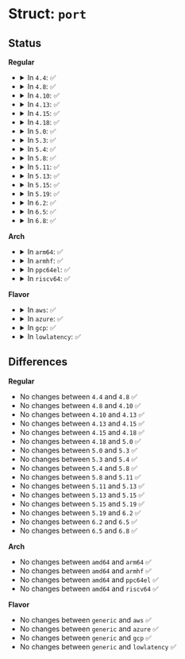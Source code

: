 # Struct: <code>port</code>

## Status
<b>Regular</b>
<ul>
<li>
<details>
<summary>In <code>4.4</code>: ✅</summary>

```c
struct port {
    struct list_head list;
    struct ports_device *portdev;
    struct port_buffer *inbuf;
    spinlock_t inbuf_lock;
    spinlock_t outvq_lock;
    struct virtqueue *in_vq;
    struct virtqueue *out_vq;
    struct dentry *debugfs_file;
    struct port_stats stats;
    struct console cons;
    struct cdev *cdev;
    struct device *dev;
    struct kref kref;
    wait_queue_head_t waitqueue;
    char *name;
    struct fasync_struct *async_queue;
    u32 id;
    bool outvq_full;
    bool host_connected;
    bool guest_connected;
};
```
</details>
</li>
<li>
<details>
<summary>In <code>4.8</code>: ✅</summary>

```c
struct port {
    struct list_head list;
    struct ports_device *portdev;
    struct port_buffer *inbuf;
    spinlock_t inbuf_lock;
    spinlock_t outvq_lock;
    struct virtqueue *in_vq;
    struct virtqueue *out_vq;
    struct dentry *debugfs_file;
    struct port_stats stats;
    struct console cons;
    struct cdev *cdev;
    struct device *dev;
    struct kref kref;
    wait_queue_head_t waitqueue;
    char *name;
    struct fasync_struct *async_queue;
    u32 id;
    bool outvq_full;
    bool host_connected;
    bool guest_connected;
};
```
</details>
</li>
<li>
<details>
<summary>In <code>4.10</code>: ✅</summary>

```c
struct port {
    struct list_head list;
    struct ports_device *portdev;
    struct port_buffer *inbuf;
    spinlock_t inbuf_lock;
    spinlock_t outvq_lock;
    struct virtqueue *in_vq;
    struct virtqueue *out_vq;
    struct dentry *debugfs_file;
    struct port_stats stats;
    struct console cons;
    struct cdev *cdev;
    struct device *dev;
    struct kref kref;
    wait_queue_head_t waitqueue;
    char *name;
    struct fasync_struct *async_queue;
    u32 id;
    bool outvq_full;
    bool host_connected;
    bool guest_connected;
};
```
</details>
</li>
<li>
<details>
<summary>In <code>4.13</code>: ✅</summary>

```c
struct port {
    struct list_head list;
    struct ports_device *portdev;
    struct port_buffer *inbuf;
    spinlock_t inbuf_lock;
    spinlock_t outvq_lock;
    struct virtqueue *in_vq;
    struct virtqueue *out_vq;
    struct dentry *debugfs_file;
    struct port_stats stats;
    struct console cons;
    struct cdev *cdev;
    struct device *dev;
    struct kref kref;
    wait_queue_head_t waitqueue;
    char *name;
    struct fasync_struct *async_queue;
    u32 id;
    bool outvq_full;
    bool host_connected;
    bool guest_connected;
};
```
</details>
</li>
<li>
<details>
<summary>In <code>4.15</code>: ✅</summary>

```c
struct port {
    struct list_head list;
    struct ports_device *portdev;
    struct port_buffer *inbuf;
    spinlock_t inbuf_lock;
    spinlock_t outvq_lock;
    struct virtqueue *in_vq;
    struct virtqueue *out_vq;
    struct dentry *debugfs_file;
    struct port_stats stats;
    struct console cons;
    struct cdev *cdev;
    struct device *dev;
    struct kref kref;
    wait_queue_head_t waitqueue;
    char *name;
    struct fasync_struct *async_queue;
    u32 id;
    bool outvq_full;
    bool host_connected;
    bool guest_connected;
};
```
</details>
</li>
<li>
<details>
<summary>In <code>4.18</code>: ✅</summary>

```c
struct port {
    struct list_head list;
    struct ports_device *portdev;
    struct port_buffer *inbuf;
    spinlock_t inbuf_lock;
    spinlock_t outvq_lock;
    struct virtqueue *in_vq;
    struct virtqueue *out_vq;
    struct dentry *debugfs_file;
    struct port_stats stats;
    struct console cons;
    struct cdev *cdev;
    struct device *dev;
    struct kref kref;
    wait_queue_head_t waitqueue;
    char *name;
    struct fasync_struct *async_queue;
    u32 id;
    bool outvq_full;
    bool host_connected;
    bool guest_connected;
};
```
</details>
</li>
<li>
<details>
<summary>In <code>5.0</code>: ✅</summary>

```c
struct port {
    struct list_head list;
    struct ports_device *portdev;
    struct port_buffer *inbuf;
    spinlock_t inbuf_lock;
    spinlock_t outvq_lock;
    struct virtqueue *in_vq;
    struct virtqueue *out_vq;
    struct dentry *debugfs_file;
    struct port_stats stats;
    struct console cons;
    struct cdev *cdev;
    struct device *dev;
    struct kref kref;
    wait_queue_head_t waitqueue;
    char *name;
    struct fasync_struct *async_queue;
    u32 id;
    bool outvq_full;
    bool host_connected;
    bool guest_connected;
};
```
</details>
</li>
<li>
<details>
<summary>In <code>5.3</code>: ✅</summary>

```c
struct port {
    struct list_head list;
    struct ports_device *portdev;
    struct port_buffer *inbuf;
    spinlock_t inbuf_lock;
    spinlock_t outvq_lock;
    struct virtqueue *in_vq;
    struct virtqueue *out_vq;
    struct dentry *debugfs_file;
    struct port_stats stats;
    struct console cons;
    struct cdev *cdev;
    struct device *dev;
    struct kref kref;
    wait_queue_head_t waitqueue;
    char *name;
    struct fasync_struct *async_queue;
    u32 id;
    bool outvq_full;
    bool host_connected;
    bool guest_connected;
};
```
</details>
</li>
<li>
<details>
<summary>In <code>5.4</code>: ✅</summary>

```c
struct port {
    struct list_head list;
    struct ports_device *portdev;
    struct port_buffer *inbuf;
    spinlock_t inbuf_lock;
    spinlock_t outvq_lock;
    struct virtqueue *in_vq;
    struct virtqueue *out_vq;
    struct dentry *debugfs_file;
    struct port_stats stats;
    struct console cons;
    struct cdev *cdev;
    struct device *dev;
    struct kref kref;
    wait_queue_head_t waitqueue;
    char *name;
    struct fasync_struct *async_queue;
    u32 id;
    bool outvq_full;
    bool host_connected;
    bool guest_connected;
};
```
</details>
</li>
<li>
<details>
<summary>In <code>5.8</code>: ✅</summary>

```c
struct port {
    struct list_head list;
    struct ports_device *portdev;
    struct port_buffer *inbuf;
    spinlock_t inbuf_lock;
    spinlock_t outvq_lock;
    struct virtqueue *in_vq;
    struct virtqueue *out_vq;
    struct dentry *debugfs_file;
    struct port_stats stats;
    struct console cons;
    struct cdev *cdev;
    struct device *dev;
    struct kref kref;
    wait_queue_head_t waitqueue;
    char *name;
    struct fasync_struct *async_queue;
    u32 id;
    bool outvq_full;
    bool host_connected;
    bool guest_connected;
};
```
</details>
</li>
<li>
<details>
<summary>In <code>5.11</code>: ✅</summary>

```c
struct port {
    struct list_head list;
    struct ports_device *portdev;
    struct port_buffer *inbuf;
    spinlock_t inbuf_lock;
    spinlock_t outvq_lock;
    struct virtqueue *in_vq;
    struct virtqueue *out_vq;
    struct dentry *debugfs_file;
    struct port_stats stats;
    struct console cons;
    struct cdev *cdev;
    struct device *dev;
    struct kref kref;
    wait_queue_head_t waitqueue;
    char *name;
    struct fasync_struct *async_queue;
    u32 id;
    bool outvq_full;
    bool host_connected;
    bool guest_connected;
};
```
</details>
</li>
<li>
<details>
<summary>In <code>5.13</code>: ✅</summary>

```c
struct port {
    struct list_head list;
    struct ports_device *portdev;
    struct port_buffer *inbuf;
    spinlock_t inbuf_lock;
    spinlock_t outvq_lock;
    struct virtqueue *in_vq;
    struct virtqueue *out_vq;
    struct dentry *debugfs_file;
    struct port_stats stats;
    struct console cons;
    struct cdev *cdev;
    struct device *dev;
    struct kref kref;
    wait_queue_head_t waitqueue;
    char *name;
    struct fasync_struct *async_queue;
    u32 id;
    bool outvq_full;
    bool host_connected;
    bool guest_connected;
};
```
</details>
</li>
<li>
<details>
<summary>In <code>5.15</code>: ✅</summary>

```c
struct port {
    struct list_head list;
    struct ports_device *portdev;
    struct port_buffer *inbuf;
    spinlock_t inbuf_lock;
    spinlock_t outvq_lock;
    struct virtqueue *in_vq;
    struct virtqueue *out_vq;
    struct dentry *debugfs_file;
    struct port_stats stats;
    struct console cons;
    struct cdev *cdev;
    struct device *dev;
    struct kref kref;
    wait_queue_head_t waitqueue;
    char *name;
    struct fasync_struct *async_queue;
    u32 id;
    bool outvq_full;
    bool host_connected;
    bool guest_connected;
};
```
</details>
</li>
<li>
<details>
<summary>In <code>5.19</code>: ✅</summary>

```c
struct port {
    struct list_head list;
    struct ports_device *portdev;
    struct port_buffer *inbuf;
    spinlock_t inbuf_lock;
    spinlock_t outvq_lock;
    struct virtqueue *in_vq;
    struct virtqueue *out_vq;
    struct dentry *debugfs_file;
    struct port_stats stats;
    struct console cons;
    struct cdev *cdev;
    struct device *dev;
    struct kref kref;
    wait_queue_head_t waitqueue;
    char *name;
    struct fasync_struct *async_queue;
    u32 id;
    bool outvq_full;
    bool host_connected;
    bool guest_connected;
};
```
</details>
</li>
<li>
<details>
<summary>In <code>6.2</code>: ✅</summary>

```c
struct port {
    struct list_head list;
    struct ports_device *portdev;
    struct port_buffer *inbuf;
    spinlock_t inbuf_lock;
    spinlock_t outvq_lock;
    struct virtqueue *in_vq;
    struct virtqueue *out_vq;
    struct dentry *debugfs_file;
    struct port_stats stats;
    struct console cons;
    struct cdev *cdev;
    struct device *dev;
    struct kref kref;
    wait_queue_head_t waitqueue;
    char *name;
    struct fasync_struct *async_queue;
    u32 id;
    bool outvq_full;
    bool host_connected;
    bool guest_connected;
};
```
</details>
</li>
<li>
<details>
<summary>In <code>6.5</code>: ✅</summary>

```c
struct port {
    struct list_head list;
    struct ports_device *portdev;
    struct port_buffer *inbuf;
    spinlock_t inbuf_lock;
    spinlock_t outvq_lock;
    struct virtqueue *in_vq;
    struct virtqueue *out_vq;
    struct dentry *debugfs_file;
    struct port_stats stats;
    struct console cons;
    struct cdev *cdev;
    struct device *dev;
    struct kref kref;
    wait_queue_head_t waitqueue;
    char *name;
    struct fasync_struct *async_queue;
    u32 id;
    bool outvq_full;
    bool host_connected;
    bool guest_connected;
};
```
</details>
</li>
<li>
<details>
<summary>In <code>6.8</code>: ✅</summary>

```c
struct port {
    struct list_head list;
    struct ports_device *portdev;
    struct port_buffer *inbuf;
    spinlock_t inbuf_lock;
    spinlock_t outvq_lock;
    struct virtqueue *in_vq;
    struct virtqueue *out_vq;
    struct dentry *debugfs_file;
    struct port_stats stats;
    struct console cons;
    struct cdev *cdev;
    struct device *dev;
    struct kref kref;
    wait_queue_head_t waitqueue;
    char *name;
    struct fasync_struct *async_queue;
    u32 id;
    bool outvq_full;
    bool host_connected;
    bool guest_connected;
};
```
</details>
</li>
</ul>
<b>Arch</b>
<ul>
<li>
<details>
<summary>In <code>arm64</code>: ✅</summary>

```c
struct port {
    struct list_head list;
    struct ports_device *portdev;
    struct port_buffer *inbuf;
    spinlock_t inbuf_lock;
    spinlock_t outvq_lock;
    struct virtqueue *in_vq;
    struct virtqueue *out_vq;
    struct dentry *debugfs_file;
    struct port_stats stats;
    struct console cons;
    struct cdev *cdev;
    struct device *dev;
    struct kref kref;
    wait_queue_head_t waitqueue;
    char *name;
    struct fasync_struct *async_queue;
    u32 id;
    bool outvq_full;
    bool host_connected;
    bool guest_connected;
};
```
</details>
</li>
<li>
<details>
<summary>In <code>armhf</code>: ✅</summary>

```c
struct port {
    struct list_head list;
    struct ports_device *portdev;
    struct port_buffer *inbuf;
    spinlock_t inbuf_lock;
    spinlock_t outvq_lock;
    struct virtqueue *in_vq;
    struct virtqueue *out_vq;
    struct dentry *debugfs_file;
    struct port_stats stats;
    struct console cons;
    struct cdev *cdev;
    struct device *dev;
    struct kref kref;
    wait_queue_head_t waitqueue;
    char *name;
    struct fasync_struct *async_queue;
    u32 id;
    bool outvq_full;
    bool host_connected;
    bool guest_connected;
};
```
</details>
</li>
<li>
<details>
<summary>In <code>ppc64el</code>: ✅</summary>

```c
struct port {
    struct list_head list;
    struct ports_device *portdev;
    struct port_buffer *inbuf;
    spinlock_t inbuf_lock;
    spinlock_t outvq_lock;
    struct virtqueue *in_vq;
    struct virtqueue *out_vq;
    struct dentry *debugfs_file;
    struct port_stats stats;
    struct console cons;
    struct cdev *cdev;
    struct device *dev;
    struct kref kref;
    wait_queue_head_t waitqueue;
    char *name;
    struct fasync_struct *async_queue;
    u32 id;
    bool outvq_full;
    bool host_connected;
    bool guest_connected;
};
```
</details>
</li>
<li>
<details>
<summary>In <code>riscv64</code>: ✅</summary>

```c
struct port {
    struct list_head list;
    struct ports_device *portdev;
    struct port_buffer *inbuf;
    spinlock_t inbuf_lock;
    spinlock_t outvq_lock;
    struct virtqueue *in_vq;
    struct virtqueue *out_vq;
    struct dentry *debugfs_file;
    struct port_stats stats;
    struct console cons;
    struct cdev *cdev;
    struct device *dev;
    struct kref kref;
    wait_queue_head_t waitqueue;
    char *name;
    struct fasync_struct *async_queue;
    u32 id;
    bool outvq_full;
    bool host_connected;
    bool guest_connected;
};
```
</details>
</li>
</ul>
<b>Flavor</b>
<ul>
<li>
<details>
<summary>In <code>aws</code>: ✅</summary>

```c
struct port {
    struct list_head list;
    struct ports_device *portdev;
    struct port_buffer *inbuf;
    spinlock_t inbuf_lock;
    spinlock_t outvq_lock;
    struct virtqueue *in_vq;
    struct virtqueue *out_vq;
    struct dentry *debugfs_file;
    struct port_stats stats;
    struct console cons;
    struct cdev *cdev;
    struct device *dev;
    struct kref kref;
    wait_queue_head_t waitqueue;
    char *name;
    struct fasync_struct *async_queue;
    u32 id;
    bool outvq_full;
    bool host_connected;
    bool guest_connected;
};
```
</details>
</li>
<li>
<details>
<summary>In <code>azure</code>: ✅</summary>

```c
struct port {
    struct list_head list;
    struct ports_device *portdev;
    struct port_buffer *inbuf;
    spinlock_t inbuf_lock;
    spinlock_t outvq_lock;
    struct virtqueue *in_vq;
    struct virtqueue *out_vq;
    struct dentry *debugfs_file;
    struct port_stats stats;
    struct console cons;
    struct cdev *cdev;
    struct device *dev;
    struct kref kref;
    wait_queue_head_t waitqueue;
    char *name;
    struct fasync_struct *async_queue;
    u32 id;
    bool outvq_full;
    bool host_connected;
    bool guest_connected;
};
```
</details>
</li>
<li>
<details>
<summary>In <code>gcp</code>: ✅</summary>

```c
struct port {
    struct list_head list;
    struct ports_device *portdev;
    struct port_buffer *inbuf;
    spinlock_t inbuf_lock;
    spinlock_t outvq_lock;
    struct virtqueue *in_vq;
    struct virtqueue *out_vq;
    struct dentry *debugfs_file;
    struct port_stats stats;
    struct console cons;
    struct cdev *cdev;
    struct device *dev;
    struct kref kref;
    wait_queue_head_t waitqueue;
    char *name;
    struct fasync_struct *async_queue;
    u32 id;
    bool outvq_full;
    bool host_connected;
    bool guest_connected;
};
```
</details>
</li>
<li>
<details>
<summary>In <code>lowlatency</code>: ✅</summary>

```c
struct port {
    struct list_head list;
    struct ports_device *portdev;
    struct port_buffer *inbuf;
    spinlock_t inbuf_lock;
    spinlock_t outvq_lock;
    struct virtqueue *in_vq;
    struct virtqueue *out_vq;
    struct dentry *debugfs_file;
    struct port_stats stats;
    struct console cons;
    struct cdev *cdev;
    struct device *dev;
    struct kref kref;
    wait_queue_head_t waitqueue;
    char *name;
    struct fasync_struct *async_queue;
    u32 id;
    bool outvq_full;
    bool host_connected;
    bool guest_connected;
};
```
</details>
</li>
</ul>

## Differences
<b>Regular</b>
<ul>
<li>
No changes between <code>4.4</code> and <code>4.8</code> ✅
</li>
<li>
No changes between <code>4.8</code> and <code>4.10</code> ✅
</li>
<li>
No changes between <code>4.10</code> and <code>4.13</code> ✅
</li>
<li>
No changes between <code>4.13</code> and <code>4.15</code> ✅
</li>
<li>
No changes between <code>4.15</code> and <code>4.18</code> ✅
</li>
<li>
No changes between <code>4.18</code> and <code>5.0</code> ✅
</li>
<li>
No changes between <code>5.0</code> and <code>5.3</code> ✅
</li>
<li>
No changes between <code>5.3</code> and <code>5.4</code> ✅
</li>
<li>
No changes between <code>5.4</code> and <code>5.8</code> ✅
</li>
<li>
No changes between <code>5.8</code> and <code>5.11</code> ✅
</li>
<li>
No changes between <code>5.11</code> and <code>5.13</code> ✅
</li>
<li>
No changes between <code>5.13</code> and <code>5.15</code> ✅
</li>
<li>
No changes between <code>5.15</code> and <code>5.19</code> ✅
</li>
<li>
No changes between <code>5.19</code> and <code>6.2</code> ✅
</li>
<li>
No changes between <code>6.2</code> and <code>6.5</code> ✅
</li>
<li>
No changes between <code>6.5</code> and <code>6.8</code> ✅
</li>
</ul>
<b>Arch</b>
<ul>
<li>
No changes between <code>amd64</code> and <code>arm64</code> ✅
</li>
<li>
No changes between <code>amd64</code> and <code>armhf</code> ✅
</li>
<li>
No changes between <code>amd64</code> and <code>ppc64el</code> ✅
</li>
<li>
No changes between <code>amd64</code> and <code>riscv64</code> ✅
</li>
</ul>
<b>Flavor</b>
<ul>
<li>
No changes between <code>generic</code> and <code>aws</code> ✅
</li>
<li>
No changes between <code>generic</code> and <code>azure</code> ✅
</li>
<li>
No changes between <code>generic</code> and <code>gcp</code> ✅
</li>
<li>
No changes between <code>generic</code> and <code>lowlatency</code> ✅
</li>
</ul>
